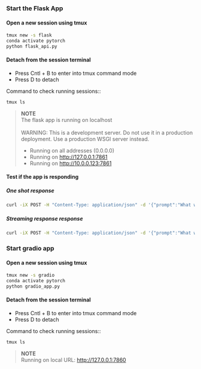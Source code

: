 ### Start the Flask App

#### Open a new session using tmux

```sh
tmux new -s flask
conda activate pytorch
python flask_api.py

```

#### Detach from the session terminal

- Press Cntl + B to enter into tmux command mode
- Press D to detach

Command to check running sessions::

```sh
tmux ls
```

> **NOTE**\
> The flask app is running on localhost\
>\
> WARNING: This is a development server. Do not use it in a production deployment. Use a production WSGI server instead.
> * Running on all addresses (0.0.0.0)
> * Running on http://127.0.0.1:7861
> * Running on http://10.0.0.123:7861

#### Test if the app is responding

##### One shot response

```sh
curl -iX POST -H "Content-Type: application/json" -d '{"prompt":"What was the capital of India before 1911?", "parameters": {"max_new_tokens": 100}}' "10.0.0.123:7861/generate"

```

##### Streaming response response

```sh
curl -iX POST -H "Content-Type: application/json" -d '{"prompt":"What was the capital of India before 1911?", "parameters": {"max_new_tokens": 100}}' "10.0.0.123:7861/generate/stream"
```

### Start gradio app

#### Open a new session using tmux

```sh
tmux new -s gradio
conda activate pytorch
python gradio_app.py

```

#### Detach from the session terminal

- Press Cntl + B to enter into tmux command mode
- Press D to detach

Command to check running sessions::

```sh
tmux ls
```

> **NOTE**\
> Running on local URL:  http://127.0.0.1:7860
